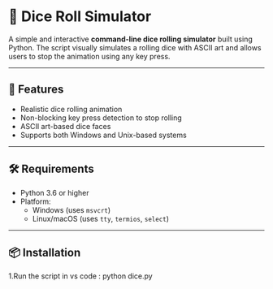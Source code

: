 # 🎲 Dice Roll Simulator

A simple and interactive **command-line dice rolling simulator** built using Python. The script visually simulates a rolling dice with ASCII art and allows users to stop the animation using any key press.

---

## 🚀 Features

- Realistic dice rolling animation
- Non-blocking key press detection to stop rolling
- ASCII art-based dice faces
- Supports both Windows and Unix-based systems

---

## 🛠 Requirements

- Python 3.6 or higher
- Platform:
  - Windows (uses `msvcrt`)
  - Linux/macOS (uses `tty`, `termios`, `select`)

---

## 📦 Installation
1.Run the script in vs code :
python dice.py
